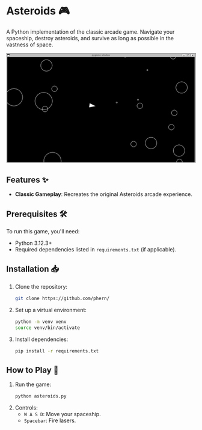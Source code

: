 # Asteroids 🎮

A Python implementation of the classic arcade game. Navigate your spaceship, destroy asteroids, and survive as long as possible in the vastness of space.

![Gameplay Preview](/screenshot.png) <!-- Replace with an actual screenshot link -->

## Features ✨
- **Classic Gameplay**: Recreates the original Asteroids arcade experience.

## Prerequisites 🛠️
To run this game, you'll need:
- Python 3.12.3+
- Required dependencies listed in `requirements.txt` (if applicable).

## Installation 📥
1. Clone the repository:
   ```bash
   git clone https://github.com/phern/
2. Set up a virtual environment:
   ```bash
   python -m venv venv
   source venv/bin/activate
3. Install dependencies:
   ```bash
   pip install -r requirements.txt

## How to Play 🚀
1. Run the game:
   ```bash
   python asteroids.py
2. Controls:
   - ```W A S D```: Move your spaceship.
   - ```Spacebar```: Fire lasers.
